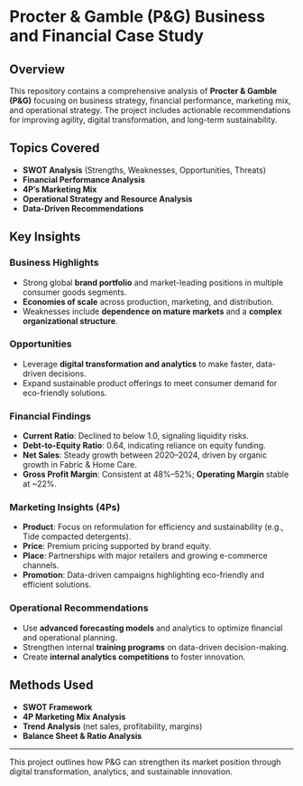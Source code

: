 # Procter & Gamble (P\&G) Business and Financial Case Study

## Overview

This repository contains a comprehensive analysis of **Procter & Gamble (P\&G)** focusing on business strategy, financial performance, marketing mix, and operational strategy. The project includes actionable recommendations for improving agility, digital transformation, and long-term sustainability.

## Topics Covered

* **SWOT Analysis** (Strengths, Weaknesses, Opportunities, Threats)
* **Financial Performance Analysis**
* **4P’s Marketing Mix**
* **Operational Strategy and Resource Analysis**
* **Data-Driven Recommendations**

## Key Insights

### Business Highlights

* Strong global **brand portfolio** and market-leading positions in multiple consumer goods segments.
* **Economies of scale** across production, marketing, and distribution.
* Weaknesses include **dependence on mature markets** and a **complex organizational structure**.

### Opportunities

* Leverage **digital transformation and analytics** to make faster, data-driven decisions.
* Expand sustainable product offerings to meet consumer demand for eco-friendly solutions.

### Financial Findings

* **Current Ratio**: Declined to below 1.0, signaling liquidity risks.
* **Debt-to-Equity Ratio**: 0.64, indicating reliance on equity funding.
* **Net Sales**: Steady growth between 2020–2024, driven by organic growth in Fabric & Home Care.
* **Gross Profit Margin**: Consistent at 48%–52%; **Operating Margin** stable at \~22%.

### Marketing Insights (4Ps)

* **Product**: Focus on reformulation for efficiency and sustainability (e.g., Tide compacted detergents).
* **Price**: Premium pricing supported by brand equity.
* **Place**: Partnerships with major retailers and growing e-commerce channels.
* **Promotion**: Data-driven campaigns highlighting eco-friendly and efficient solutions.

### Operational Recommendations

* Use **advanced forecasting models** and analytics to optimize financial and operational planning.
* Strengthen internal **training programs** on data-driven decision-making.
* Create **internal analytics competitions** to foster innovation.

## Methods Used

* **SWOT Framework**
* **4P Marketing Mix Analysis**
* **Trend Analysis** (net sales, profitability, margins)
* **Balance Sheet & Ratio Analysis**


---

This project outlines how P\&G can strengthen its market position through digital transformation, analytics, and sustainable innovation.
